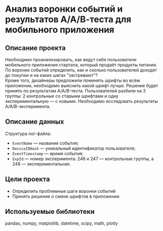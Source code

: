 
# Анализ воронки событий и результатов А/А/В-теста для мобильного приложения

## Описание проекта  
Необходимо проанализировать, как ведут себя пользователи мобильного приложения стартапа, который продаёт продукты питания. По воронке событий определить, как и сколько пользователей доходят до покупки и на каких шагах "застревают"?  
Кроме того, дизайнеры предложили поменять шрифты во всём приложении, необходимо выяснить какой шрифт лучше. Решение будет принято по результатам A/A/B-теста. Пользователей разбили на 3 группы: 2 контрольные со старыми шрифтами и одну экспериментальную — с новыми. Необходимо исследовать результаты A/A/B-эксперимента.

## Описание данных  
Структура лог-файла:
- ```EventName``` — название события;
- ```DeviceIDHash``` — уникальный идентификатор пользователя;
- ```EventTimestamp``` — время события;
- ```ExpId``` — номер эксперимента: 246 и 247 — контрольные группы, а 248 — экспериментальная.

## Цели проекта
- Определить проблемные шаги воронки событий 
- Принять решение о смене шрифтов в приложении

## Используемые библиотеки
pandas, numpy, matplotlib, datetime, scipy, math, plotly